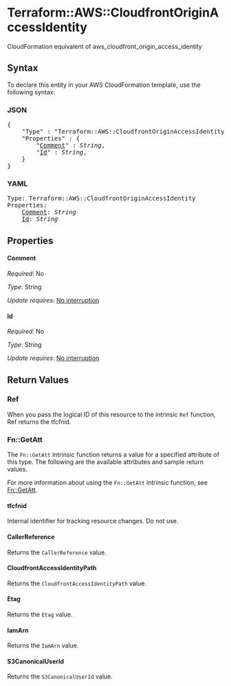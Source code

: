 # Terraform::AWS::CloudfrontOriginAccessIdentity

CloudFormation equivalent of aws_cloudfront_origin_access_identity

## Syntax

To declare this entity in your AWS CloudFormation template, use the following syntax:

### JSON

<pre>
{
    "Type" : "Terraform::AWS::CloudfrontOriginAccessIdentity",
    "Properties" : {
        "<a href="#comment" title="Comment">Comment</a>" : <i>String</i>,
        "<a href="#id" title="Id">Id</a>" : <i>String</i>,
    }
}
</pre>

### YAML

<pre>
Type: Terraform::AWS::CloudfrontOriginAccessIdentity
Properties:
    <a href="#comment" title="Comment">Comment</a>: <i>String</i>
    <a href="#id" title="Id">Id</a>: <i>String</i>
</pre>

## Properties

#### Comment

_Required_: No

_Type_: String

_Update requires_: [No interruption](https://docs.aws.amazon.com/AWSCloudFormation/latest/UserGuide/using-cfn-updating-stacks-update-behaviors.html#update-no-interrupt)

#### Id

_Required_: No

_Type_: String

_Update requires_: [No interruption](https://docs.aws.amazon.com/AWSCloudFormation/latest/UserGuide/using-cfn-updating-stacks-update-behaviors.html#update-no-interrupt)

## Return Values

### Ref

When you pass the logical ID of this resource to the intrinsic `Ref` function, Ref returns the tfcfnid.

### Fn::GetAtt

The `Fn::GetAtt` intrinsic function returns a value for a specified attribute of this type. The following are the available attributes and sample return values.

For more information about using the `Fn::GetAtt` intrinsic function, see [Fn::GetAtt](https://docs.aws.amazon.com/AWSCloudFormation/latest/UserGuide/intrinsic-function-reference-getatt.html).

#### tfcfnid

Internal identifier for tracking resource changes. Do not use.

#### CallerReference

Returns the <code>CallerReference</code> value.

#### CloudfrontAccessIdentityPath

Returns the <code>CloudfrontAccessIdentityPath</code> value.

#### Etag

Returns the <code>Etag</code> value.

#### IamArn

Returns the <code>IamArn</code> value.

#### S3CanonicalUserId

Returns the <code>S3CanonicalUserId</code> value.

